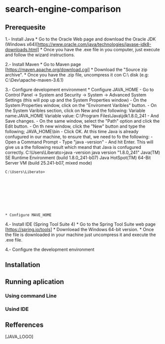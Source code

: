 # search-engine-comparison


## Prerequesite

1.- Install Java
	* Go to the Oracle Web page and download the Oracle JDK (Windows x64)[https://www.oracle.com/java/technologies/javase-jdk8-downloads.html]
	* Once you have the .exe file in you computer, just execute and follow the wizard instructions.

2.- Install Maven 
	* Go to Maven page [https://maven.apache.org/download.cgi]
	* Download the "Source zip archive".
	* Once you have the .zip file, uncompress it con C:\ disk (e.g: C:\Dev\apache-maven-3.6.1)	

3.- Configure development environment
	* Configure JAVA_HOME 
		- Go to Control Panel -> System and Security -> System -> Advanced System Settings (this will pop up and the System Properties window)
		- On the System Properties window, click on the "Enviroment Varibles" button.
		- On the System Varibles section, click on New and the following:
			Variable name:JAVA_HOME
			Variable value: C:\Program Files\Java\jdk1.8.0_241
		- And Save changes.
		- On the same window, select the "Path" option and click the Edit button.
		- On th new window, click the "New" button and type the following;
			JAVA_HOME\bin
		- Click OK.
	At this time Java is already confugured in our machine, to ensure that, we need to fo the following:
	- Open a Command Prompt
	- Type "java -version"
	- And hit Enter.
	This will give us a the following result which meand that Java is confugured correctly.
	C:\Users\Liberato>java -version
	java version "1.8.0_241"
	Java(TM) SE Runtime Environment (build 1.8.0_241-b07)
	Java HotSpot(TM) 64-Bit Server VM (build 25.241-b07, mixed mode)

	C:\Users\Liberato>
	
	
	
		
		
	
	
	
	
	* Configure MAVE_HOME


4.- Install IDE (Spring Tool Suite 4)
	* Go to the Spring Tool Suite web page [https://spring.io/tools]
	* Downloead the Windows 64-bit version.
	* Once the file is downloaded in your machine just uncompress it  and execute the .exe file.



4.- Configure the development environment 




## Installation

## Running aplication

### Using command Line

### Usind IDE


## Refferences

[JAVA_LOGO]


